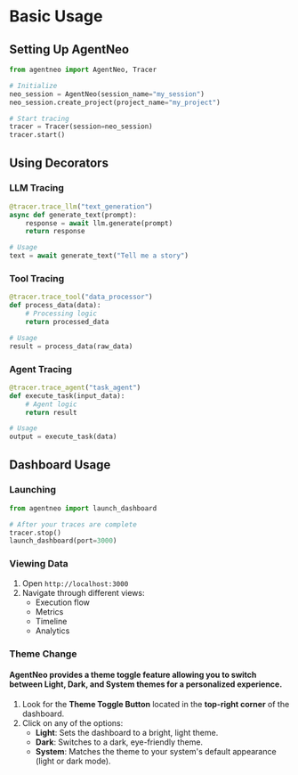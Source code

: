 # Basic Usage

## Setting Up AgentNeo

```python
from agentneo import AgentNeo, Tracer

# Initialize
neo_session = AgentNeo(session_name="my_session")
neo_session.create_project(project_name="my_project")

# Start tracing
tracer = Tracer(session=neo_session)
tracer.start()
```

## Using Decorators

### LLM Tracing

```python
@tracer.trace_llm("text_generation")
async def generate_text(prompt):
    response = await llm.generate(prompt)
    return response

# Usage
text = await generate_text("Tell me a story")
```

### Tool Tracing

```python
@tracer.trace_tool("data_processor")
def process_data(data):
    # Processing logic
    return processed_data

# Usage
result = process_data(raw_data)
```

### Agent Tracing

```python
@tracer.trace_agent("task_agent")
def execute_task(input_data):
    # Agent logic
    return result

# Usage
output = execute_task(data)
```

## Dashboard Usage

### Launching

```python
from agentneo import launch_dashboard

# After your traces are complete
tracer.stop()
launch_dashboard(port=3000)
```

### Viewing Data

1. Open `http://localhost:3000`
2. Navigate through different views:
   - Execution flow
   - Metrics
   - Timeline
   - Analytics

### Theme Change

#### AgentNeo provides a theme toggle feature allowing you to switch between Light, Dark, and System themes for a personalized experience.

1. Look for the **Theme Toggle Button** located in the **top-right corner** of the dashboard.
2. Click on any of the options:
   - **Light**: Sets the dashboard to a bright, light theme.
   - **Dark**: Switches to a dark, eye-friendly theme.
   - **System**: Matches the theme to your system's default appearance (light or dark mode).
